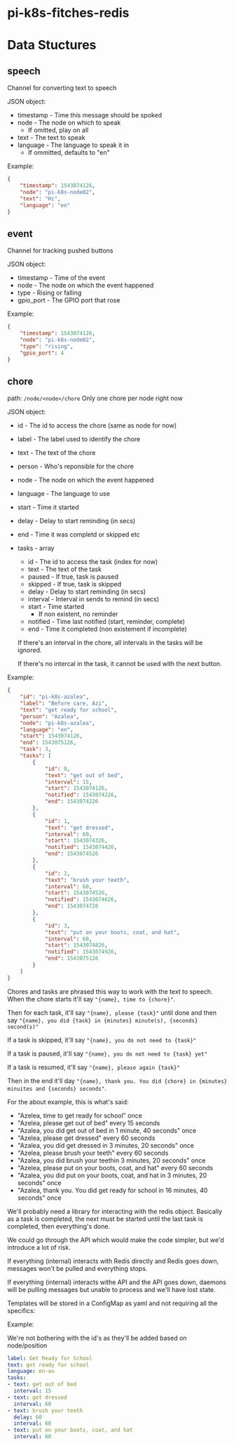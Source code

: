 # pi-k8s-fitches-redis

# Data Stuctures

## speech

Channel for converting text to speech

JSON object:
- timestamp - Time this message should be spoked
- node - The node on which to speak
  - If omitted, play on all
- text - The text to speak
- language - The language to speak it in
  - If ommitted, defaults to "en"

Example:

```json
{
    "timestamp": 1543074126,
    "node": "pi-k8s-node02",
    "text": "Hi",
    "language": "en"
}
```

## event

Channel for tracking pushed buttons

JSON object:
- timestamp - Time of the event
- node - The node on which the event happened
- type - Rising or falling
- gpio_port - The GPIO port that rose

Example:

```json
{
    "timestamp": 1543074126,
    "node": "pi-k8s-node02",
    "type": "rising",
    "gpio_port": 4
}
```

## chore

path: `/node/<node>/chore` Only one chore per node right now

JSON object:
- id - The id to access the chore (same as node for now)
- label - The label used to identify the chore
- text - The text of the chore
- person - Who's reponsible for the chore
- node - The node on which the event happened
- language - The language to use
- start - Time it started
- delay - Delay to start reminding (in secs)
- end - Time it was completd or skipped etc
- tasks - array
  - id - The id to access the task (index for now)
  - text - The text of the task
  - paused - If true, task is paused
  - skipped - If true, task is skipped
  - delay - Delay to start reminding (in secs)
  - interval - Interval in sends to remind (in secs)
  - start - Time started
    - If non existent, no reminder
  - notified - Time last notified (start, reminder, complete)
  - end - Time it completed (non existement if incomplete)

  If there's an interval in the chore, all intervals in the tasks will be ignored. 

  If there's no intercal in the task, it cannot be used with the next button. 

Example:

```json
{
    "id": "pi-k8s-azalea",
    "label": "Before care, Azi",
    "text": "get ready for school",
    "person": "Azalea",
    "node": "pi-k8s-azalea",
    "language": "en",
    "start": 1543074126,
    "end": 1543075126,
    "task": 3,
    "tasks": [
        {
            "id": 0,
            "text": "get out of bed",
            "interval": 15,
            "start": 1543074126,
            "notified": 1543074226,
            "end": 1543074226
        },
        {
            "id": 1,
            "text": "get dressed",
            "interval": 60,
            "start": 1543074326,
            "notified": 1543074426,
            "end": 1543074526
        },
        {
            "id": 2,
            "text": "brush your teeth",
            "interval": 60,
            "start": 1543074526,
            "notified": 1543074626,
            "end": 1543074726
        },
        {
            "id": 3,
            "text": "put on your boots, coat, and hat",
            "interval": 60,
            "start": 1543074826,
            "notified": 1543074926,
            "end": 1543075126
        }
    ]
}
```

Chores and tasks are phrased this way to work with the text to speech.  When the chore starts it'll say `"{name}, time to {chore}"`.

Then for each task, it'll say `"{name}, please {task}"` until done and then say `"{name}, you did {task} in {minutes} minute(s), {seconds} second(s)"`

If a task is skipped, it'll say `"{name}, you do not need to {task}"`

If a task is paused, it'll say `"{name}, you do not need to {task} yet"`

If a task is resumed, it'll say `"{name}, please again {task}"`

Then in the end it'll day `"{name}, thank you. You did {chore} in {minutes} minuites and {seconds} seconds"`.

For the about example, this is what's said:
- "Azelea, time to get ready for school" once
- "Azelea, please get out of bed" every 15 seconds 
- "Azalea, you did get out of bed in 1 minute, 40 seconds" once
- "Azelea, please get dressed" every 60 seconds 
- "Azalea, you did get dressed in 3 minutes, 20 seconds" once
- "Azelea, please brush your teeth" every 60 seconds 
- "Azalea, you did brush your teethin 3 minutes, 20 seconds" once
- "Azelea, please put on your boots, coat, and hat" every 60 seconds 
- "Azalea, you did put on your boots, coat, and hat in 3 minutes, 20 seconds" once
- "Azalea, thank you. You did get ready for school in 16 minutes, 40 seconds" once

We'll probably need a library for interacting with the redis object. Basically as a task is completed, the next must be started until the last task is completed, then everything's done.

We could go through the API which would make the code simpler, but we'd introduce a lot of risk.

If everything (internal) interacts with Redis directly and Redis goes down, messages won't be pulled and everything stops.

If everything (internal) interacts withe API and the API goes down, daemons will be pulling messages but unable to process and we'll have lost state. 

Templates will be stored in a ConfigMap as yaml and not requiring all the specifics:

Example:

We're not bothering with the id's as they'll be added based on node/position

```yaml
label: Get Ready for School
text: get ready for school
language: en-au
tasks:
- text: get out of bed
  interval: 15
- text: get dressed
  interval: 60
- text: brush your teeth
  delay: 60
  interval: 60
- text: put on your boots, coat, and hat
  interval: 60
```
